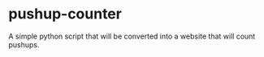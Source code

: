 # pushup-counter
A simple python script that will be converted into a website that will count pushups.
